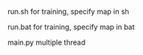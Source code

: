 run.sh for training, specify map in sh

run.bat for training, specify map in bat

main.py multiple thread
